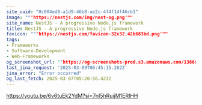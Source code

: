 ```yaml
---
site_uuid: "0c004ed8-a1d9-46b8-ae2c-4f4f14f46cb1"
image: ""'https://nestjs.com/img/nest-og.png'""
site_name: NestJS - A progressive Node.js framework
title: NestJS - A progressive Node.js framework
favicon: ""'https://nestjs.com/favicon-32x32.42b683bd.png'""
tags:
- Frameworks
- Software-Development
- Web-Frameworks
og_screenshot_url: ""https://og-screenshots-prod.s3.amazonaws.com/1366x768/80/false/8b5c77aabe1ebea726832351cbaa511b1a686426c96e5616361d55601ff3a918.jpeg""
last_jina_request: '2025-03-09T06:45:15.202Z'
jina_error: "Error occurred"
og_last_fetch: 2025-03-07T05:20:56.423Z
---
```

https://youtu.be/6v6tuEk2YdM?si=7nI5hRuijM1ERIHH
